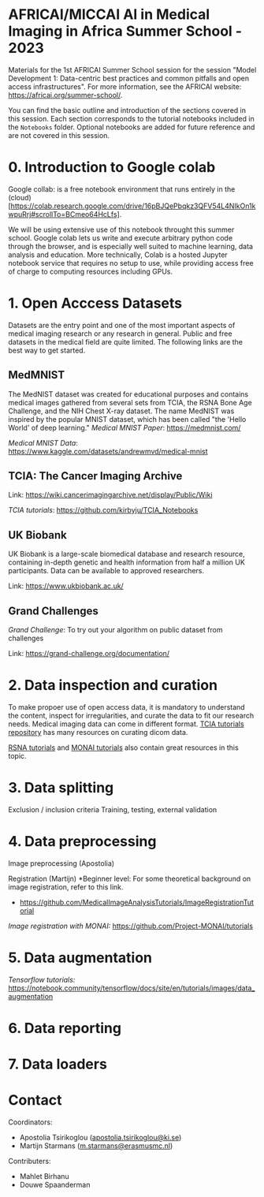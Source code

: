 # AFRICAI/MICCAI AI in Medical Imaging in Africa Summer School - 2023
Materials for the 1st AFRICAI Summer School session for the session
"Model Development 1: Data-centric best practices and common pitfalls and open access infrastructures". 
For more information, see the AFRICAI website: https://africai.org/summer-school/. 

You can find  the basic outline and introduction of the sections covered in this session. 
Each section corresponds to the tutorial notebooks included in the `Notebooks` folder. Optional notebooks are added for future reference and are not covered in this session.

# 0. Introduction to Google colab
Google collab: is a free notebook environment that runs entirely in the (cloud)[https://colab.research.google.com/drive/16pBJQePbqkz3QFV54L4NIkOn1kwpuRrj#scrollTo=BCmeo64HcLfs].

We will be using extensive use of this notebook throught this summer school. Google colab lets us write and execute arbitrary python code through the browser, and is especially well suited to machine learning, data analysis and education. More technically, Colab is a hosted Jupyter notebook service that requires no setup to use, while providing access free of charge to computing resources including GPUs.

# 1. Open Acccess Datasets
Datasets are the entry point and one of the most important aspects of medical imaging research or any research in general. Public and free datasets in the medical field are quite limited. The following links are the best way to get started.

## MedMNIST
The MedNIST dataset was created for educational purposes and contains medical images gathered from several sets from TCIA, the RSNA Bone Age Challenge, and the NIH Chest X-ray dataset. The name MedNIST was inspired by the popular MNIST dataset, which has been called "the 'Hello World' of deep learning."
*Medical MNIST Paper*: https://medmnist.com/

*Medical MNIST Data*: https://www.kaggle.com/datasets/andrewmvd/medical-mnist

## TCIA: The Cancer Imaging Archive
Link:  https://wiki.cancerimagingarchive.net/display/Public/Wiki

*TCIA tutorials*: https://github.com/kirbyju/TCIA_Notebooks

## UK Biobank
UK Biobank is a large-scale biomedical database and research resource, containing in-depth genetic and health information from half a million UK participants. Data can be available to approved researchers.

Link: https://www.ukbiobank.ac.uk/


## Grand Challenges
*Grand Challenge*: To try out your algorithm on public dataset from challenges

Link: https://grand-challenge.org/documentation/

# 2. Data inspection and curation
To make propoer use of open access data, it is mandatory to understand the content, inspect for irregularities, and curate the data to fit our research needs. Medical imaging data can come in different format. 
[TCIA tutorials repository](https://github.com/kirbyju/TCIA_Notebooks) has many resources on curating dicom data.

[RSNA tutorials](https://github.com/RSNA/AI-Deep-Learning-Lab-2022/blob/main/sessions/data-curation) and [MONAI tutorials](https://github.com/Project-MONAI/tutorials) also contain great resources in this topic.


# 3. Data splitting 
Exclusion / inclusion criteria 
Training, testing, external validation 

# 4. Data preprocessing 

Image preprocessing (Apostolia) 

Registration (Martijn) 
*Beginner level: For some theoretical background on image registration, refer to this link.
* https://github.com/MedicalImageAnalysisTutorials/ImageRegistrationTutorial

*Image registration with MONAI:* https://github.com/Project-MONAI/tutorials

# 5. Data augmentation
*Tensorflow tutorials:* https://notebook.community/tensorflow/docs/site/en/tutorials/images/data_augmentation

# 6. Data reporting

# 7. Data loaders

# Contact
Coordinators:

- Apostolia Tsirikoglou (apostolia.tsirikoglou@ki.se)
- Martijn Starmans (m.starmans@erasmusmc.nl)

Contributers:

- Mahlet Birhanu
- Douwe Spaanderman